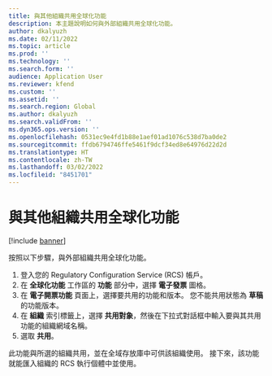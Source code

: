 ```yaml
---
title: 與其他組織共用全球化功能
description: 本主題說明如何與外部組織共用全球化功能。
author: dkalyuzh
ms.date: 02/11/2022
ms.topic: article
ms.prod: ''
ms.technology: ''
ms.search.form: ''
audience: Application User
ms.reviewer: kfend
ms.custom: ''
ms.assetid: ''
ms.search.region: Global
ms.author: dkalyuzh
ms.search.validFrom: ''
ms.dyn365.ops.version: ''
ms.openlocfilehash: 0531ec9e4fd1b88e1aef01ad1076c538d7ba0de2
ms.sourcegitcommit: ffdb6794746ffe5461f9dcf34ed8e64976d22d2d
ms.translationtype: HT
ms.contentlocale: zh-TW
ms.lasthandoff: 03/02/2022
ms.locfileid: "8451701"
---
```

# <a name="share-globalization-features-with-other-organizations"></a>與其他組織共用全球化功能

[!include [banner](../includes/banner.md)]

按照以下步驟，與外部組織共用全球化功能。

1. 登入您的 Regulatory Configuration Service (RCS) 帳戶。
2. 在 **全球化功能** 工作區的 **功能** 部分中，選擇 **電子發票** 圖格。
3. 在 **電子開票功能** 頁面上，選擇要共用的功能和版本。 您不能共用狀態為 **草稿** 的功能版本。
4. 在 **組織** 索引標籤上，選擇 **共用對象**，然後在下拉式對話框中輸入要與其共用功能的組織網域名稱。
5. 選取 **共用**。

此功能與所選的組織共用，並在全域存放庫中可供該組織使用。 接下來，該功能就能匯入組織的 RCS 執行個體中並使用。
